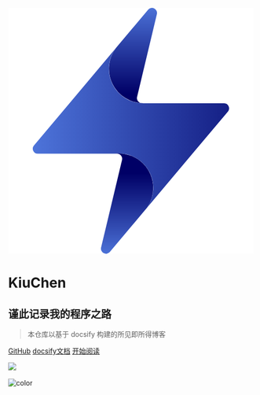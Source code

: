 <!-- _coverpage.md -->
![logo](_media/logo.png)

# KiuChen

## 谨此记录我的程序之路

> 本仓库以基于 docsify 构建的所见即所得博客


[GitHub](<https://kiuchen.github.io/>)
[docsify文档](<https://docsify.js.org/>)
[开始阅读](README.md)

<!-- background image -->

![](_media/bg.png)

<!-- background color -->

![color](#f0f0f0)